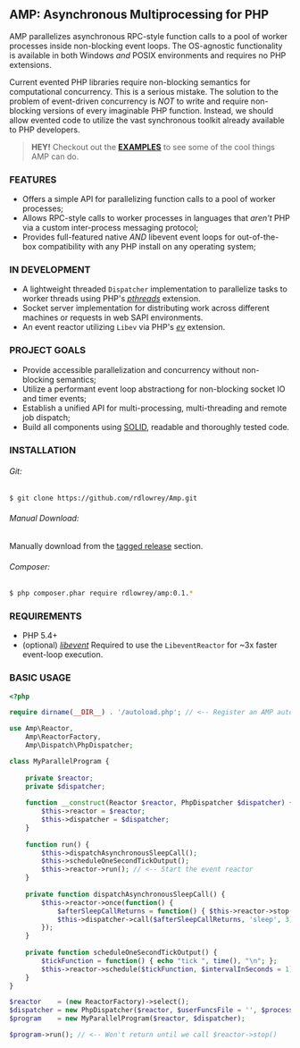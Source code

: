 ## AMP: Asynchronous Multiprocessing for PHP

AMP parallelizes asynchronous RPC-style function calls to a pool of worker processes inside 
non-blocking event loops. The OS-agnostic functionality is available in both Windows *and* POSIX
environments and requires no PHP extensions.

Current evented PHP libraries require non-blocking semantics for computational concurrency. This is
a serious mistake. The solution to the problem of event-driven concurrency is *NOT* to write and
require non-blocking versions of every imaginable PHP function. Instead, we should allow evented
code to utilize the vast synchronous toolkit already available to PHP developers.

> **HEY!** Checkout out the [**EXAMPLES**](https://github.com/rdlowrey/Amp/tree/master/examples)
> to see some of the cool things AMP can do.


### FEATURES

 - Offers a simple API for parallelizing function calls to a pool of worker processes;
 - Allows RPC-style calls to worker processes in languages that *aren't* PHP via a custom
   inter-process messaging protocol;
 - Provides full-featured native *AND* libevent event loops for out-of-the-box compatibility with
   any PHP install on any operating system;


### IN DEVELOPMENT

 - A lightweight threaded `Dispatcher` implementation to parallelize tasks to worker threads using
   PHP's [*pthreads*][pthreads] extension.
 - Socket server implementation for distributing work across different machines or requests in web
   SAPI environments.
 - An event reactor utilizing `Libev` via PHP's [*ev*][ev] extension.


### PROJECT GOALS

* Provide accessible parallelization and concurrency without non-blocking semantics;
* Utilize a performant event loop abstractiong for non-blocking socket IO and timer events;
* Establish a unified API for multi-processing, multi-threading and remote job dispatch;
* Build all components using [SOLID][solid], readable and thoroughly tested code.


### INSTALLATION

###### Git:

```bash
$ git clone https://github.com/rdlowrey/Amp.git
```
###### Manual Download:

Manually download from the [tagged release][tags] section.

###### Composer:

```bash
$ php composer.phar require rdlowrey/amp:0.1.*
```


### REQUIREMENTS

* PHP 5.4+
* (optional) [*libevent*][libevent] Required to use the `LibeventReactor` for ~3x faster event-loop execution.


### BASIC USAGE

```php
<?php

require dirname(__DIR__) . '/autoload.php'; // <-- Register an AMP autoloader

use Amp\Reactor,
    Amp\ReactorFactory,
    Amp\Dispatch\PhpDispatcher;

class MyParallelProgram {
    
    private $reactor;
    private $dispatcher;
    
    function __construct(Reactor $reactor, PhpDispatcher $dispatcher) {
        $this->reactor = $reactor;
        $this->dispatcher = $dispatcher;
    }
    
    function run() {
        $this->dispatchAsynchronousSleepCall();
        $this->scheduleOneSecondTickOutput();
        $this->reactor->run(); // <-- Start the event reactor
    }
    
    private function dispatchAsynchronousSleepCall() {
        $this->reactor->once(function() {
            $afterSleepCallReturns = function() { $this->reactor->stop(); };
            $this->dispatcher->call($afterSleepCallReturns, 'sleep', 3);
        });
    }
    
    private function scheduleOneSecondTickOutput() {
        $tickFunction = function() { echo "tick ", time(), "\n"; };
        $this->reactor->schedule($tickFunction, $intervalInSeconds = 1);
    }
}

$reactor    = (new ReactorFactory)->select();
$dispatcher = new PhpDispatcher($reactor, $userFuncsFile = '', $processes = 2);
$program    = new MyParallelProgram($reactor, $dispatcher);

$program->run(); // <-- Won't return until we call $reactor->stop()
```

[pthreads]: http://pecl.php.net/package/pthreads "pthreads"
[ev]: http://pecl.php.net/package/ev "ev"
[solid]: http://en.wikipedia.org/wiki/SOLID_(object-oriented_design) "S.O.L.I.D."
[tags]: https://github.com/rdlowrey/Amp/releases "Tagged Releases"
[libevent]: http://pecl.php.net/package/libevent "libevent"
